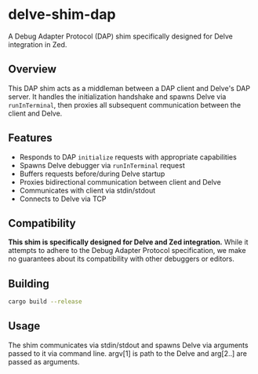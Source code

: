 # delve-shim-dap

A Debug Adapter Protocol (DAP) shim specifically designed for Delve integration in Zed.

## Overview

This DAP shim acts as a middleman between a DAP client and Delve's DAP server. It handles the initialization handshake and spawns Delve via `runInTerminal`, then proxies all subsequent communication between the client and Delve.

## Features

- Responds to DAP `initialize` requests with appropriate capabilities
- Spawns Delve debugger via `runInTerminal` request
- Buffers requests before/during Delve startup
- Proxies bidirectional communication between client and Delve
- Communicates with client via stdin/stdout
- Connects to Delve via TCP

## Compatibility

**This shim is specifically designed for Delve and Zed integration.** While it attempts to adhere to the Debug Adapter Protocol specification, we make no guarantees about its compatibility with other debuggers or editors.

## Building

```bash
cargo build --release
```

## Usage

The shim communicates via stdin/stdout and spawns Delve via arguments passed to it via command line. argv[1] is path to the Delve and arg[2..] are passed as arguments.
